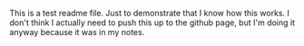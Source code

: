 This is a test readme file. Just to demonstrate that I know how this works. I don't think I actually need to push this up to the github page, but I'm doing it anyway because it was in my notes.